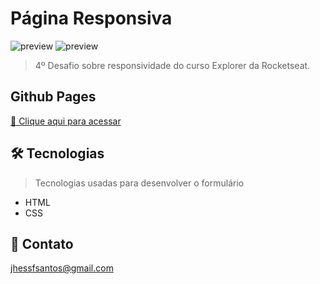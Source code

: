 # Página Responsiva

![preview](https://i.imgur.com/plrmn6B.png)
![preview](https://i.imgur.com/YbCjv6o.png)

> 4º Desafio sobre responsividade do curso Explorer da Rocketseat.

## Github Pages
[🔗 Clique aqui para acessar](https://jhessfrois.github.io/pagina-responsiva/)

## 🛠 Tecnologias
> Tecnologias usadas para desenvolver o formulário

- HTML
- CSS

## 🖤 Contato

jhessfsantos@gmail.com
